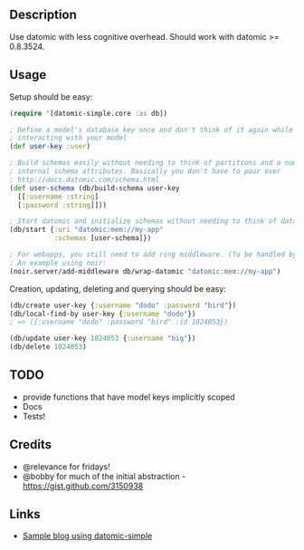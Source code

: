 ## Description

Use datomic with less cognitive overhead. Should work with datomic >= 0.8.3524.

## Usage

Setup should be easy:

```clojure
(require '[datomic-simple.core :as db])

; Define a model's database key once and don't think of it again while
; interacting with your model
(def user-key :user)

; Build schemas easily without needing to think of partitions and a number of
; internal schema attributes. Basically you don't have to pour over
; http://docs.datomic.com/schema.html
(def user-schema (db/build-schema user-key
  [[:username :string]
  [:password :string]]))

; Start datomic and initialize schemas without needing to think of database values and connections
(db/start {:uri "datomic:mem://my-app"
           :schemas [user-schema]})

; For webapps, you still need to add ring middleware. (To be handled by start eventually).
; An example using noir:
(noir.server/add-middleware db/wrap-datomic "datomic:mem://my-app")
```

Creation, updating, deleting and querying should be easy:

```clojure
(db/create user-key {:username "dodo" :password "bird"})
(db/local-find-by user-key {:username "dodo"})
; => ({:username "dodo" :password "bird" :id 1024053})

(db/update user-key 1024053 {:username "big"})
(db/delete 1024053)
```

## TODO
* provide functions that have model keys implicitly scoped
* Docs
* Tests!

## Credits
* @relevance for fridays!
* @bobby for much of the initial abstraction - https://gist.github.com/3150938

## Links
* [Sample blog using datomic-simple](https://github.com/cldwalker/datomic-noir-blog)
